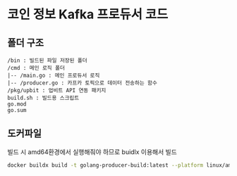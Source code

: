 # 코인 정보 Kafka 프로듀서 코드

## 폴더 구조

```text
/bin : 빌드된 파일 저장된 폴더
/cmd : 메인 로직 폴더
|-- /main.go : 메인 프로듀서 로직
|-- /producer.go : 카프카 토픽으로 데이터 전송하는 함수
/pkg/upbit : 업비트 API 연동 패키지
build.sh : 빌드용 스크립트
go.mod
go.sum
```

## 도커파일

빌드 시 amd64환경에서 실행해줘야 하므로 buidlx 이용해서 빌드

```bash
docker buildx build -t golang-producer-build:latest --platform linux/amd64 .
```
